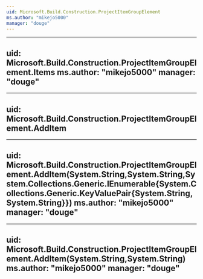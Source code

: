 ```yaml
---
uid: Microsoft.Build.Construction.ProjectItemGroupElement
ms.author: "mikejo5000"
manager: "douge"
---
```


---
uid: Microsoft.Build.Construction.ProjectItemGroupElement.Items
ms.author: "mikejo5000"
manager: "douge"
---

---
uid: Microsoft.Build.Construction.ProjectItemGroupElement.AddItem
---

---
uid: Microsoft.Build.Construction.ProjectItemGroupElement.AddItem(System.String,System.String,System.Collections.Generic.IEnumerable{System.Collections.Generic.KeyValuePair{System.String,System.String}})
ms.author: "mikejo5000"
manager: "douge"
---

---
uid: Microsoft.Build.Construction.ProjectItemGroupElement.AddItem(System.String,System.String)
ms.author: "mikejo5000"
manager: "douge"
---
